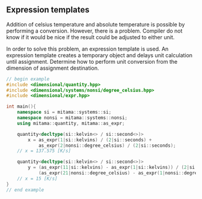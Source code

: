 ## Expression templates

Addition of celsius temperature and absolute temperature is possible by performing a conversion.
However, there is a problem.
Compiler do not know if it would be nice if the result could be adjusted to either unit.

In order to solve this problem, an expression template is used.
An expression template creates a temporary object and delays unit calculation until assignment.
Determine how to perform unit conversion from the dimension of assignment destination.

```cpp
// begin example
#include <dimensional/quantity.hpp>
#include <dimensional/systems/nonsi/degree_celsius.hpp>
#include <dimensional/expr.hpp>

int main(){
    namespace si = mitama::systems::si;
    namespace nonsi = mitama::systems::nonsi;
    using mitama::quantity, mitama::as_expr;

    quantity<decltype(si::kelvin<> / si::second<>)>
        x = as_expr(1|si::kelvins) / (2|si::seconds) +
            as_expr(2|nonsi::degree_celsius) / (2|si::seconds);
    // x = 137.575 [K/s]

    quantity<decltype(si::kelvin<> / si::second<>)>
        y = (as_expr(11|si::kelvins) - as_expr(1|si::kelvins)) / (2|si::seconds) + 
            (as_expr(21|nonsi::degree_celsius) - as_expr(1|nonsi::degree_celsius)) / (2|si::seconds);
    // x = 15 [K/s]
}
// end example
```

